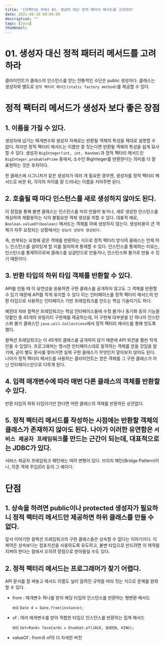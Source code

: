 ```yaml
---
title: '[이펙티브 자바] 01. 생성자 대신 정적 패터리 메서드를 고려하라'
date: 2021-06-28 00:00:00
description: ""
tags: [Java]
thumbnail: 
---  
```

# 01. 생성자 대신 정적 패터리 메서드를 고려하라

클라이언트가 클래스의 인스턴스를 얻는 전통적인 수단은 public 생성자다. 클래스는 생성자와 별도로 `정적 팩터리 메서드(static factory method)`를 제공할 수 있다.

# 정적 팩터리 메서드가 생성자 보다 좋은 장점
## 1. 이름을 가질 수 있다.
생성자에 넘기는 매개변수와 생성자 자체로는 반환될 객체의 특성을 제대로 설명할 수 없다.
하지만 정적 팩터리 메서드는 이름만 잘 짓는다면 반환될 객체의 특성을 쉽게 묘사할 수 있다. 생성자 `BigInteger(int, int, Random)`과 정적 팩터리 메서드인 `BigInteger.probablePrime` 중에서, 소수인 BigInteger를 반환한다는 의미를 더 잘 표현하는 것은 후자이다.

한 클래스에 시그니처가 같은 생성자가 여러 개 필요한 경우엔, 생성자를 정적 팩터리 메서드로 바꾼 뒤, 각각의 차이를 잘 드러내는 이름을 지어주면 된다.

## 2. 호출될 때 마다 인스턴스를 새로 생성하지 않아도 된다.
이 장점을 통해 불변 클래스는 인스턴스를 미리 만들어 놓거나, 새로 생성한 인스턴스를 캐싱하여 재활용하는 식의 불필요한 객체 생성을 피할 수 있다. 대표적 예로, `Boolean.valueOf(boolean)` 메서드는 객체를 아예 생성하지 않는다. 생성비용이 큰 객체가 자주 요청되는 상황에서는 `성능이 상당히 향상된다.` 

즉, 반복되는 요청에 같은 객체를 반환하는 식으로 정적 팩터리 방식의 클래스는 언제 어느 인스턴스를 살아있게 할 지를 철저하게 통제할 수 있다. 인스턴스를 통제하는 이유는, 인스턴스를 통제하므로써 클래스를 싱글턴으로 만들거나, 인스턴스화 불가로 만들 수 있기 때문이다.

## 3. 반환 타입의 하위 타입 객체를 반환할 수 있다.
API를 만들 때 이 유연성을 응용하면 구현 클래스를 공개하지 않고도 그 객체를 반환할 수 있기 때문에 API를 작게 유지할 수 있다 이는 인터페이스를 정적 팩터리 메서드의 반환 타입으로 사용하는 인터페이스 기반 프레임워크를 만드는 핵심 기술이기도 하다.

예컨대 자바 컬렉션 프레임워크는 핵심 인터페이스들에 수정 불가나 동기화 등의 기능을 덧붙인 총 45개의 유틸리티 구현체를 제공하는데, 이 구현체 대부분을 단 하나의 인스턴스화 불가 클래스인 `java.util.Collections`에서 정적 팩터리 메서드를 통해 얻도록 했다.

컬렉션 프레임워크는 이 45개의 클래스를 공개하지 않기 때문에 API 외견을 훨씬 작게 만들 수 있었다. 프로그래머는 명시한 인터페이스대로 동작하는 객체를 얻을 것임을 알기에, 굳이 별도 문서를 찾아가면 실제 구현 클래스가 무엇인지 알아보지 않아도 된다. 나아가 정적 팩터리 메서드를 사용하는 클라이언트는 얻은 객체를 그 구현 클래스가 아닌 인터페이스만으로 다루게 된다.

## 4. 입력 매개변수에 따라 매번 다른 클래스의 객체를 반환할 수 있다.
반환 타입의 하위 타입이기만 한다면 어떤 클래스의 객체를 반환하든 상관없다.

## 5. 정적 팩터리 메서드를 작성하는 시점에는 반환할 객체의 클래스가 존재하지 않아도 된다. 나아가 이러한 유연함은 `서비스 제공자 프레임워크`를 만드는 근간이 되는데, 대표적으로는 JDBC가 있다. 

서비스 제공자 프레임워크 패턴에는 여려 변형이 있다. 브리지 패턴(Bridge Pattern)이나, 의존 객체 주입(DI) 등이 그 예이다.

# 단점
## 1. 상속을 하려면 public이나 protected 생성자가 필요하니 정적 팩터리 메서드만 제공하면 하위 클래스를 만들 수 없다.

앞서 이야기한 컬렉션 프레임워크의 구현 클래스들은 상속할 수 없다는 이야기이다. 이 제약은 상속보다는 컴포지션을 사용하도록 유도하고, 불변 타입으로 만드려면 이 제약을 지켜야 한다는 점에서 오히려 장점으로 받아들일 수도 있다.

## 2. 정적 팩터리 메서드는 프로그래머가 찾기 어렵다.
API 문서를 잘 써놓고 메서드 이름도 널리 알려진 규약을 따라 짓는 식으로 문제를 완화할 수 있다. 

- from : 매개변수 하나를 받아 해당 타입의 인스턴스를 반환하는 형변환 메서드
    
    ex) `Date d = Date.from(instance);`
- of : 여러 매개변수를 받아 적합한 타입으 인스턴스를 반환하는 집계 메서드 

    ex) `Set<Rank> faceCards = EnumSet.of(JACK, QUEEN, KING);`

- valueOf : from과 of의 더 자세한 버전 